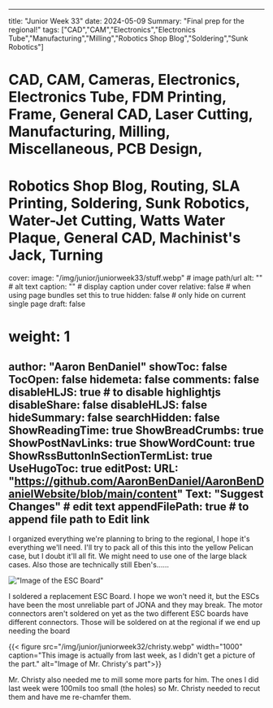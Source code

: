 
---
title: "Junior Week 33"
date: 2024-05-09
Summary: "Final prep for the regional!"
tags: ["CAD","CAM","Electronics","Electronics Tube","Manufacturing","Milling","Robotics Shop Blog","Soldering","Sunk Robotics"]
# CAD, CAM, Cameras, Electronics, Electronics Tube, FDM Printing, Frame, General CAD, Laser Cutting, Manufacturing, Milling, Miscellaneous, PCB Design,
# Robotics Shop Blog, Routing, SLA Printing, Soldering, Sunk Robotics, Water-Jet Cutting, Watts Water Plaque, General CAD, Machinist's Jack, Turning
cover:
    image: "/img/junior/juniorweek33/stuff.webp" # image path/url
    alt: "" # alt text
    caption: "" # display caption under cover
    relative: false # when using page bundles set this to true
    hidden: false # only hide on current single page
draft: false

# weight: 1
author: "Aaron BenDaniel"
showToc: false
TocOpen: false
hidemeta: false
comments: false
disableHLJS: true # to disable highlightjs
disableShare: false
disableHLJS: false
hideSummary: false
searchHidden: false
ShowReadingTime: true
ShowBreadCrumbs: true
ShowPostNavLinks: true
ShowWordCount: true
ShowRssButtonInSectionTermList: true
UseHugoToc: true
editPost:
    URL: "https://github.com/AaronBenDaniel/AaronBenDanielWebsite/blob/main/content"
    Text: "Suggest Changes" # edit text
    appendFilePath: true # to append file path to Edit link
---

I organized everything we're planning to bring to the regional, I hope it's everything we'll need. I'll try to pack all of this this into the yellow Pelican case, but I doubt it'll all fit. We might need to use one of the large black cases. Also those are technically still Eben's......

!["Image of the ESC Board"](/img/junior/juniorweek33/board.webp)

I soldered a replacement ESC Board. I hope we won't need it, but the ESCs have been the most unreliable part of JONA and they may break. The motor connectors aren't soldered on yet as the two different ESC boards have different connectors. Those will be soldered on at the regional if we end up needing the board

{{< figure src="/img/junior/juniorweek32/christy.webp" width="1000" caption="This image is actually from last week, as I didn't get a picture of the part." alt="Image of Mr. Christy's part">}}

Mr. Christy also needed me to mill some more parts for him. The ones I did last week were 100mils too small (the holes) so Mr. Christy needed to recut them and have me re-chamfer them.

